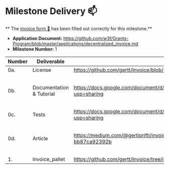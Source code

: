 # Milestone Delivery :mailbox:

**
The [invoice form :pencil:](https://docs.google.com/forms/d/e/1FAIpQLSfmNYaoCgrxyhzgoKQ0ynQvnNRoTmgApz9NrMp-hd8mhIiO0A/viewform)
has been filled out correctly for this milestone.**

* **Application Document:** https://github.com/w3f/Grants-Program/blob/master/applications/decentralized_invoice.md
* **Milestone Number:** 1

| Number | Deliverable              | Link                                                                                 							                                                    | Notes                                                                                                                                                     |
|--------|--------------------------|-------------------------------------------------------------------------------------------------------------------------------------------------|-----------------------------------------------------------------------------------------------------------------------------------------------------------|
| 0a.     | License                  | https://github.com/gertt/Invoice/blob/invoice_system_milestone_1/LICENSE                                                                							 | Apache                                                                                                                                                    |
| 0b.     | Documentation & Tutorial | https://docs.google.com/document/d/1NfbCE32XxGJFXaEI4YEcOV7F_3nVmSFDAG8BaM1BXlE/edit?usp=sharing                                                | The inline documentation is the lib.rs files of [invoice-pallet](https://github.com/gertt/Invoice/blob/invoice_system/pallets/invoice/src/lib.rs) |
| 0c.     | Tests                    | https://docs.google.com/document/d/1NfbCE32XxGJFXaEI4YEcOV7F_3nVmSFDAG8BaM1BXlE/edit?usp=sharing                                                |                                                                                                                                                           |
| 0d.     | Article                  | https://medium.com/@gertiprifti/invoice-pallet-built-on-top-of-substrate-framework-bb87ca92392b    							                                      | The article will be published once the milestone is approved                                                                                              |
| 1.     | invoice_pallet           | https://github.com/gertt/Invoice/tree/invoice_system_milestone_1     							                                                                    |                                                                                                                                                           |
